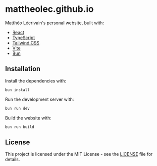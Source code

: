 # mattheolec.github.io

Matthéo Lécrivain's personal website, built with:

-   [React](https://react.dev/)
-   [TypeScript](https://www.typescriptlang.org/)
-   [Tailwind CSS](https://tailwindcss.com/)
-   [Vite](https://vitejs.dev/)
-   [Bun](https://bun.sh/)

## Installation

Install the dependencies with:

```bash
bun install
```

Run the development server with:

```bash
bun run dev
```

Build the website with:

```bash
bun run build
```

## License

This project is licensed under the MIT License - see the [LICENSE](LICENSE) file for details.
